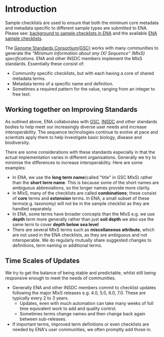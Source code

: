 # Introduction 

Sample checklists are used to ensure that both the minimum core metadata and metadata specific to different sample types are submitted to ENA. Please see: [background to sample checklists in ENA](https://ena-browser-docs.readthedocs.io/en/latest/browser/sample-checklists.html) and the available [ENA sample checklists](https://www.ebi.ac.uk/ena/browser/checklists).

The [Genome Standards Consortium(GSC)](http://www.gensc.org//pages/projects/mixs-gsc-project.html) works with many communities to generate the _“Minimum Information about any (X) Sequence” (MIxS) specifications_. ENA and other INSDC members implement the MIxS standards. Essentially these consist of:
* Community specific checklists, but with each having a core of shared metadata terms.
* Metadata terms of a specific name and definition.
* Sometimes a required pattern for the value, ranging from an integer to free text.

## Working together on Improving Standards
As outlined above, ENA collaborates with [GSC](http://www.gensc.org//pages/projects/mixs-gsc-project.html), [INSDC](https://www.insdc.org/) and other standards bodies to help meet our increasingly diverse user needs and increase interoperability. The sequence technologies continue to evolve at pace and scientists apply them to help investigate basic biology, disease and biodiversity.

There are some considerations with these standards especially in that the actual implementation varies in different organisations. Generally we try to minimise the differences to increase interoperability. Here are some examples:
* In ENA, we use the **long term name**(called "title" in GSC MIxS) rather than the **short term name**. This is because some of the short names are ambiguous abbreviations, so the longer names provide more clarity. 
* In MIxS, many of the checklists are called **combinations**; these consist of **core** terms and **extension** terms. In ENA, a small subset of these terms(e.g. taxonomy) will not be in the sample checklist as they are handled separately. 
* In ENA, some terms have broader concepts than the MIxS  e.g. we use **depth** term more generally rather than just **soil depth** we also use the same term to cover **depth below sea level**
* There are several MIxS terms such as **miscellaneous attribute**, which are not used in the ENA checklists, as they are ambiguous and not interoperable.
We do regularly mutually share suggested changes to definitions, term naming or additional terms.

## Time Scales of Updates
We try to get the balance of being stable and predictable, whilst still being responsive enough to meet the needs of communities.
* Generally ENA and other INSDC members commit to checklist updates following the major MIxS releases e.g. 4.0, 5.0, 6.0, 7.0. These are typically every 2 to 3 years.
  * Updates, even with much automation can take many weeks of full time equivalent work to add and quality control. 
  * Sometimes terms change names and then change back again between sub-releases.
* If important terms, improved term definitions or even checklists are needed by ENA's user communities, we often promptly add those in.
